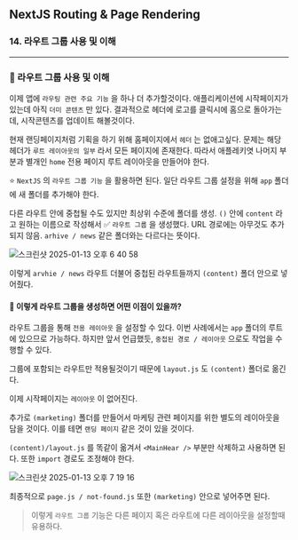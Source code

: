 ## NextJS Routing & Page Rendering

### 14. 라우트 그룹 사용 및 이해

---

### 📌 라우트 그룹 사용 및 이해

이제 앱에 `라우팅 관련 주요 기능` 을 하나 더 추가할것이다.
애플리케이션에 시작페이지가 있는데 아직 `더미 콘텐츠` 만 있다.
결과적으로 헤더에 로고를 클릭시에 홈으로 돌아가는데, 시작콘텐츠를 업데이트 해볼것이다.

현재 랜딩페이지처럼 기획을 하기 위해 홈페이지에서 `헤더` 는 없애고싶다. 문제는 해당 헤더가 `루트 레이아웃의 일부` 라서 모든 페이지에 존재한다.
따라서 애플레키엿 나머지 부분과 별개인 `home` 전용 페이지 루트 레이아웃을 만들어야 한다.

⭐️ `NextJS` 의 `라우트 그룹 기능` 을 활용하면 된다.
일단 라우트 그룹 설정을 위해 `app` 폴더에 새 폴더를 추가해야 한다.

다른 라우트 안에 중첩될 수도 있지만 최상위 수준에 폴더를 생성.
`()` 안에 `content` 라고 원하는 이름으로 작성해서 ✅ `라우트 그룹` 을 생성했다.
URL 경로에는 아무것도 추가되지 않음. `arhive / news` 같은 폴더와는 다르다는 뜻이다.

![스크린샷 2025-01-13 오후 6 40 58](https://github.com/user-attachments/assets/fd0d3d34-ab1a-477f-837b-87ec86bd3f76)

이렇게 `arvhie / news` 라우트 더불어 중첩된 라우트들까지 `(content)` 폴더 안으로 넣어줬다.

#### 📍 이렇게 라우트 그룹을 생성하면 어떤 이점이 있을까?

라우트 그룹을 통해 `전용 레이아웃` 을 설정할 수 있다.
이번 사례에서는 `app` 폴더의 루트에 있으므로 가능하다. 하지만 앞서 언급했듯, `중첩된 경로 / 레이아웃` 으로도 작업을 수행할 수 있다.

그룹에 포함되는 라우트만 적용될것이기 때문에 `layout.js` 도 `(content)` 폴더로 옮긴다.

이제 시작페이지는 `레이아웃` 이 없어진다.

추가로 `(marketing)` 폴더를 만들어서 마케팅 관련 페이지를 위한 별도의 레이아웃을 담을 것이다. 이를 테면 `랜딩 페이지` 같은 것이 있을 것이다.

`(content)/layout.js` 를 똑같이 옮겨서 `<MainHear />` 부분만 삭제하고 사용하면 된다. 또한 `import` 경로도 조정해야 한다.

![스크린샷 2025-01-13 오후 7 19 16](https://github.com/user-attachments/assets/9ca2c938-89e1-499e-bdc9-c32362f0bec4)

최종적으로 `page.js / not-found.js` 또한 `(marketing)` 안으로 넣어주면 된다.

> 이렇게 `라우트 그룹` 기능은 다른 페이지 혹은 라우트에 다른 레이아웃을 설정할때 유용하다.

